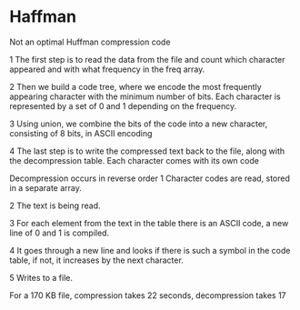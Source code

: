 # Haffman
Not an optimal Huffman compression code

1 The first step is to read the data from the file and count which character appeared and with what frequency in the freq array.

2 Then we build a code tree, where we encode the most frequently appearing character with the minimum number of bits. 
Each character is represented by a set of 0 and 1 depending on the frequency.

3 Using union, we combine the bits of the code into a new character, consisting of 8 bits, in ASCII encoding

4 The last step is to write the compressed text back to the file, along with the decompression table. Each character comes with its own code

Decompression occurs in reverse order
1 Character codes are read, stored in a separate array.

2 The text is being read.

3 For each element from the text in the table there is an ASCII code, a new line of 0 and 1 is compiled.

4 It goes through a new line and looks if there is such a symbol in the code table, if not, it increases by the next character.

5 Writes to a file.


For a 170 KB file, compression takes 22 seconds, decompression takes 17
